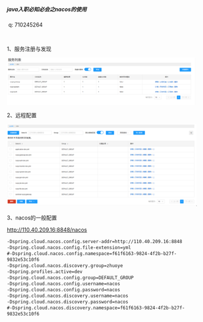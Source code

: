 #####                                                                                                                                                                                                                                                     java入职必知必会之nacos的使用 

​                                                                                                                                  q:  710245264    

​                                                                                                           

1、服务注册与发现

![image](/public/image-20240120233908026.png)

2、远程配置

![image](/public/image-20240120233923608.png)

3、nacos的一般配置

http://110.40.209.16:8848/nacos

```
-Dspring.cloud.nacos.config.server-addr=http://110.40.209.16:8848
-Dspring.cloud.nacos.config.file-extension=yml
#-Dspring.cloud.nacos.config.namespace=f61f6163-9824-4f2b-b27f-9832e53c10f6
-Dspring.cloud.nacos.discovery.group=zhuoye
-Dspring.profiles.active=dev
-Dspring.cloud.nacos.config.group=DEFAULT_GROUP
-Dspring.cloud.nacos.config.username=nacos
-Dspring.cloud.nacos.config.password=nacos
-Dspring.cloud.nacos.discovery.username=nacos
-Dspring.cloud.nacos.discovery.password=nacos
#-Dspring.cloud.nacos.discovery.namespace=f61f6163-9824-4f2b-b27f-9832e53c10f6
```

